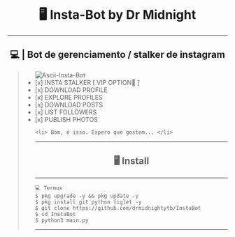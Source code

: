 # <h1 align="center">🖥 Insta-Bot by Dr Midnight</h1>

<hr>

<h2 align="center">💻 | Bot de gerenciamento / stalker de instagram</h2>
<blockquote>
    <ul>
    <img src="https://i.ibb.co/GsN63zt/Ascii-Insta-Bot.png" alt="Ascii-Insta-Bot" border="0">
    <li> [x] INSTA STALKER [ VIP OPTION💎 ] </li>
    <li> [x] DOWNLOAD PROFILE </li>
    <li> [x] EXPLORE PROFILES </li>
    <li> [x] DOWNLOAD POSTS </li>
    <li> [x] LIST FOLLOWERS </li>
    <li> [x] PUBLISH PHOTOS </li>
        
    <li> Bom, é isso. Espero que gostem... </li>

---------------------------------------------------------------------------

<h2 align="center">🖥 Install</h2>

---------------------------------------------------------------------------

```
💻 Termux
$ pkg upgrade -y && pkg update -y
$ pkg install git python figlet -y
$ git clone https://github.com/drmidnightytb/InstaBot
$ cd InstaBot
$ python3 main.py
```

---------------------------------------------------------------------------

